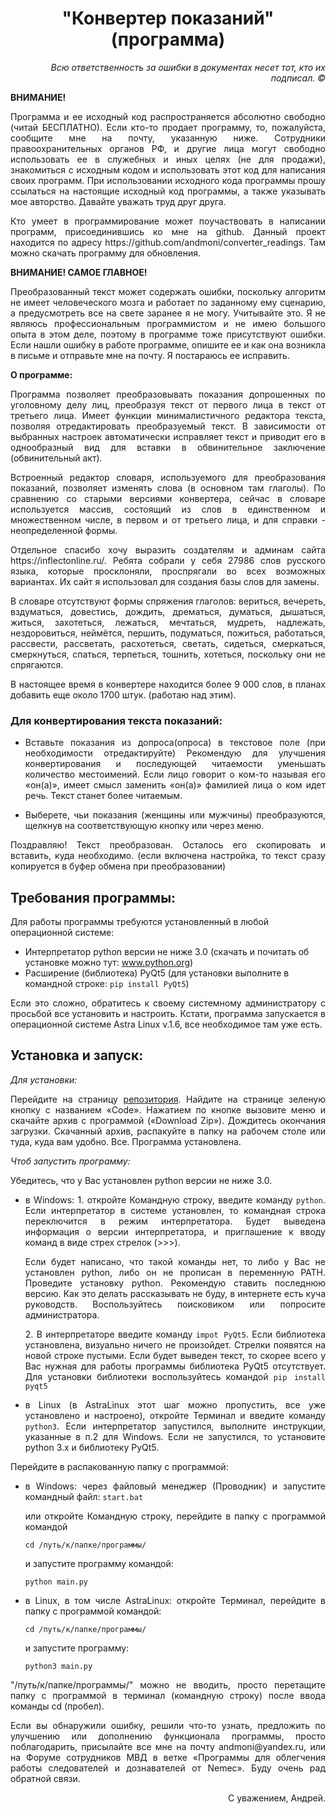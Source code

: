 <h1 align="center">"Конвертер показаний" (программа)</h1>

<p align="right"><i>Всю ответственность за ошибки в документах несет тот, кто их подписал. © </i></p>
  
<b>ВНИМАНИЕ!</b>
<p align="justify">Программа и ее исходный код распространяется абсолютно свободно (читай БЕСПЛАТНО). Если кто-то продает программу, то, пожалуйста, сообщите мне на почту, указанную ниже. Сотрудники правоохранительных органов РФ, и другие лица могут свободно использовать ее в служебных и иных целях (не для продажи), знакомиться с исходным кодом и использовать этот код для написания своих программ. При использовании исходного кода программы прошу ссылаться на настоящие исходный код программы, а также указывать мое авторство. Давайте уважать труд друг друга.</p></p>
<p align="justify">Кто умеет в программирование может поучаствовать в написании программ, присоединившись ко мне на github. Данный проект находится по адресу https://github.com/andmoni/converter_readings. Там можно скачать программу для обновления.</p>

<b>ВНИМАНИЕ! САМОЕ ГЛАВНОЕ!</b>
<p align="justify">Преобразованный текст может содержать ошибки, поскольку алгоритм не имеет человеческого мозга и работает по заданному ему сценарию, а предусмотреть все на свете заранее я не могу. Учитывайте это. Я не являюсь профессиональным программистом и не имею большого опыта в этом деле, поэтому в программе тоже присутствуют ошибки. Если нашли ошибку в работе программе, опишите ее и как она возникла в письме и отправьте мне на почту. Я постараюсь ее исправить.</p>

<b>О программе:</b>
<p align="justify">Программа позволяет преобразовывать показания допрошенных по уголовному делу лиц, преобразуя текст от первого лица в текст от третьего лица. Имеет функции минималистичного редактора текста, позволяя отредактировать преобразуемый текст. В зависимости от выбранных настроек автоматически исправляет текст и приводит его в однообразный вид для вставки в обвинительное заключение (обвинительный акт). </p>
<p align="justify">Встроенный редактор словаря, используемого для преобразования показаний, позволяет изменять слова (в основном там глаголы). По сравнению со старыми версиями конвертера, сейчас в словаре используется массив, состоящий из слов в единственном и множественном числе, в первом и от третьего лица, и для справки - неопределенной формы. </p>
<p align="justify">Отдельное спасибо хочу выразить создателям и админам сайта https://inflectonline.ru/. Ребята собрали у себя 27986 слов русского языка, которые просклоняли, проспрягали во всех возможных вариантах. Их сайт я использовал для создания базы слов для замены. </p>
<p align="justify">В словаре отсутствуют формы спряжения глаголов: вериться, вечереть, вздуматься, довестись, дождить, дрематься, думаться, дышаться, житься, захотеться, лежаться, мечтаться, мудреть, надлежать, нездоровиться, неймётся, першить, подуматься, пожиться, работаться, рассвести, рассветать, расхотеться, светать, сидеться, смеркаться, смеркнуться, спаться, терпеться, тошнить, хотеться, поскольку они не спрягаются.</p> 
<p align="justify">В настоящее время в конвертере находится более 9 000 слов, в планах добавить еще около 1700 штук. (работаю над этим). </p>

<h3>Для конвертирования текста показаний:</h3>
<ul>
<li><p align="justify">Вставьте показания из допроса(опроса) в текстовое поле (при необходимости отредактируйте) Рекомендую для улучшения конвертирования и последующей читаемости уменьшать количество местоимений. Если лицо говорит о ком-то называя его «он(а)», имеет смысл заменить «он(а)» фамилией лица о ком идет речь. Текст станет более читаемым.</p></li>
<li><p align="justify">Выберете, чьи показания (женщины или мужчины) преобразуются, щелкнув на соответствующую кнопку или через меню.</p></li>
</ul>

<p align="justify">Поздравляю! Текст преобразован. Осталось его скопировать и вставить, куда необходимо. (если включена настройка, то текст сразу копируется в буфер обмена при преобразовании)</p> 

<h2>Требования программы:</h2>
<p align="left">Для работы программы требуются установленный в любой операционной системе:</p>
<ul><li>Интерпретатор python версии не ниже 3.0 (скачать и почитать об установке можно тут: <a href="www.python.org">www.python.org</a>) </li>
<li>Расширение (библиотека) PyQt5 (для установки выполните в командной строке: <code>pip install PyQt5</code>) </li>
</ul>
<p align="justify">Если это сложно, обратитесь к своему системному администратору с просьбой все установить и настроить. Кстати, программа запускается в операционной системе Astra Linux v.1.6, все необходимое там уже есть.</p> 

<h2>Установка и запуск: </h2>
<i>Для установки:</i>
<p align="justify">Перейдите на страницу <a href="https://github.com/andmoni/converter_readings">репозитория</a>. Найдите на странице зеленую кнопку с названием «Code». Нажатием по кнопке вызовите меню и скачайте архив с программой («Download Zip»). Дождитесь окончания загрузки. Скачанный архив, распакуйте в папку на рабочем столе или туда, куда вам удобно. Все. Программа установлена.</p> 

<i>Чтоб запустить программу: </i>
<p align="justify">Убедитесь, что у Вас установлен python версии не ниже 3.0.</p>
<ul>
<li> <p align="justify">в Windows: 1. откройте Командную строку, введите команду <code>python</code>. Если интерпретатор в системе установлен, то командная строка переключится в режим интерпретатора. Будет выведена информация о версии интерпретатора, и приглашение к вводу команд в виде стрех стрелок (>>>). </p>
<p align="justify">Если будет написано, что такой команды нет, то либо у Вас не установлен python, либо он не прописан в переменную PATH. Проведите установку python. Рекомендую ставить последнюю версию. Как это делать рассказывать не буду, в интернете есть куча руководств. Воспользуйтесь поисковиком или попросите администратора.</p> 
<p align="justify">2. В интерпретаторе введите команду <code>impot PyQt5</code>. Если библиотека установлена, визуально ничего не произойдет. Стрелки появятся на новой строке пустыми. Если будет выведен текст, то скорее всего у Вас нужная для работы программы библиотека PyQt5 отсутствует. Для установки библиотеки воспользуйтесь командой <code>pip install pyqt5</code></p> 
</li><li><p align="justify">в Linux (в AstraLinux этот шаг можно пропустить, все уже установлено и настроено), откройте Терминал и введите команду <code>python3</code>. Если интерпретатор запустился, выполните инструкции, указанные в п.2 для Windows. Если не запустился, то установите python 3.x и библиотеку PyQt5. </p></li>
</ul>

<p align="justify">Перейдите в распакованную папку с программой:</p>
<ul>
<li><p align="justify">в Windows: через файловый менеджер (Проводник) и запустите командный файл: <code>start.bat</code></p>
<p align="justify">или откройте Командную строку, перейдите в папку с программой командой</p> <code>cd /путь/к/папке/программы/</code>
<p>и запустите программу командой:</p> <code>python main.py</code></li>
<li><p align="justify">в Linux, в том числе AstraLinux: откройте Терминал, перейдите в папку с программой командой:</p> <code>cd /путь/к/папке/программы/</code>
<p>и запустите программу:</p> <code>python3 main.py</code> </li>
</ul>
<p align="justify">"/путь/к/папке/программы/" можно не вводить, просто перетащите папку с программой в терминал (командную строку) после ввода команды cd (пробел).</p> 
<p align="justify">Если вы обнаружили ошибку, решили что-то узнать, предложить по улучшению или дополнению функционала программы, просто поблагодарить, присылайте все мне на почту andmoni@yandex.ru, или на Форуме сотрудников МВД в ветке «Программы для облегчения работы следователей и дознавателей от Nemec». Буду очень рад обратной связи.</p> 
<p align="right">С уважением, Андрей. </p>